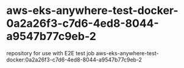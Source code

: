 # aws-eks-anywhere-test-docker-0a2a26f3-c7d6-4ed8-8044-a9547b77c9eb-2
repository for use with E2E test job aws-eks-anywhere-test-docker:0a2a26f3-c7d6-4ed8-8044-a9547b77c9eb-2
